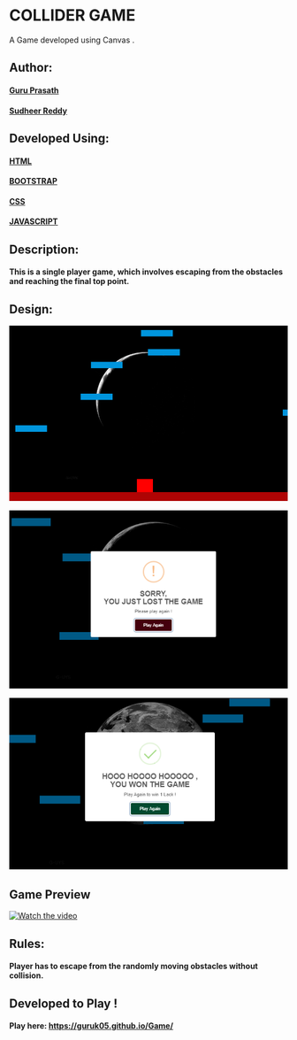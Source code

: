 
# COLLIDER GAME
  A Game developed using Canvas .

## Author: 
  #### <a href="https://github.com/guruk05">Guru Prasath</a>
  #### <a href="https://github.com/SudheerReddySingam">Sudheer Reddy</a>

## Developed Using:
  #### <a href="https://html.com/">HTML</a>
  #### <a href="https://getbootstrap.com/">BOOTSTRAP</a>
  #### <a href="https://css-tricks.com/">CSS </a>
  #### <a href="https://www.javascript.com/">JAVASCRIPT </a>

## Description:
  #### This is a single player game, which involves escaping from the obstacles and reaching the final top point.

## Design:
  
  ![designr1.PNG](designr1.PNG)
  
  ![designr2.PNG](designr2.PNG)
  
  ![designr3.PNG](designr3.PNG)
  
## Game Preview 
  

 
  [![Watch the video](http://i3.ytimg.com/vi/BFhzkVC4PZ0/hqdefault.jpg)](https://youtu.be/BFhzkVC4PZ0)
  
  
## Rules: 

  #### Player has to escape from the randomly moving obstacles without collision.
  
  
## Developed to Play !
  
  #### Play here: https://guruk05.github.io/Game/
             






